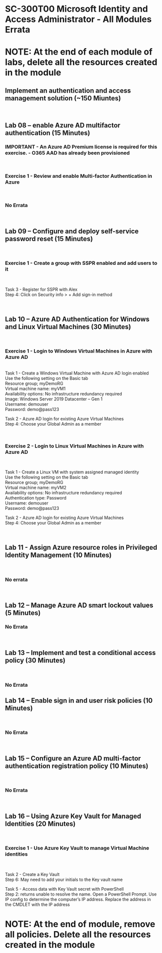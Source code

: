 # SC-300T00 Microsoft Identity and Access Administrator - All Modules Errata

# NOTE:  At the end of each module of labs, delete all the resources created in the module

## Implement an authentication and access management solution (~150 Miuntes)

<br>

## Lab 08 – enable Azure AD multifactor authentication (15 Minutes)

### IMPORTANT - An Azure AD Premium license is required for this exercise. - O365 AAD has already been provisioned

<br>

### Exercise 1 - Review and enable Multi-factor Authentication in Azure

<br>

### No Errata

<br>

## Lab 09 – Configure and deploy self-service password reset (15 Minutes)

<br>

### Exercise 1 - Create a group with SSPR enabled and add users to it

<br>

Task 3 - Register for SSPR with Alex<br>
Step 4:  Click on Security info > + Add sign-in method <br>

<br>

## Lab 10 – Azure AD Authentication for Windows and Linux Virtual Machines (30 Minutes)

<br>

### Exercise 1 - Login to Windows Virtual Machines in Azure with Azure AD

<br>
Task 1 - Create a Windows Virtual Machine with Azure AD login enabled<br>
Use the following setting on the Basic tab<br>
Resource group;  myDemoRG<br>
Virtual machine name:  myVM1<br>
Availability options:  No infrastructure redundancy required<br>
Image:  Windows Server 2019 Datacenter – Gen 1<br>
Username:  demouser<br>
Password:  demo@pass123<br>

Task 2 - Azure AD login for existing Azure Virtual Machines<br>
Step 4:  Choose your Global Admin as a member<br>

<br>

### Exercise 2 - Login to Linux Virtual Machines in Azure with Azure AD

<br>

Task 1 - Create a Linux VM with system assigned managed identity<br>
Use the following setting on the Basic tab<br>
Resource group;  myDemoRG<br>
Virtual machine name:  myVM2<br>
Availability options:  No infrastructure redundancy required<br>
Authentication type:  Password<br>
Username:  demouser<br>
Password:  demo@pass123<br>

Task 2 - Azure AD login for existing Azure Virtual Machines<br>
Step 4:  Choose your Global Admin as a member<br>

<br>

## Lab 11 - Assign Azure resource roles in Privileged Identity Management (10 Minutes)<br>

<br>

### No errata

<br>

## Lab 12 – Manage Azure AD smart lockout values (5 Minutes)

### No Errata


<br>

## Lab 13 – Implement and test a conditional access policy (30 Minutes)

<br>

### No Errata


## Lab 14 – Enable sign in and user risk policies (10 Minutes)

<br>

### No Errata 

<br> 

## Lab 15 – Configure an Azure AD multi-factor authentication registration policy (10 Minutes)

<br>

### No Errata

<br>

## Lab 16 – Using Azure Key Vault for Managed Identities (20 Minutes)

<br>

### Exercise 1 - Use Azure Key Vault to manage Virtual Machine identities

<br>

Task 2 - Create a Key Vault<br>
Step 6:  May need to add your initials to the Key vault name<br>

Task 5 - Access data with Key Vault secret with PowerShell<br>
Step 2: returns unable to resolve the name.  Open a PowerShell Prompt.  Use IP config to determine the computer’s IP address.  Replace the address in the CMDLET with the IP address<br>

# NOTE:  At the end of module, remove all policies.  Delete all the resources created in the module
